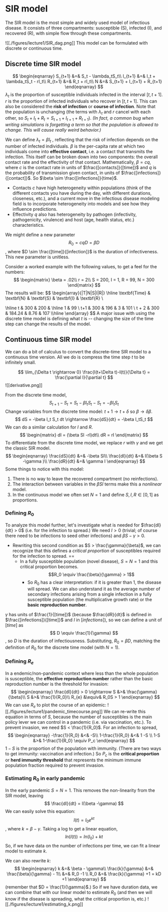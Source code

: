 # SIR model

The SIR model is the most simple and widely used model of infectious disease. It consists of three compartments: susceptible (S), infected (I), and recovered (R), with simple flow through these compartments. 

![[./figures/lecture1/SIR_dag.png]]
This model can be formulated with discrete or continuous time. 
## Discrete time SIR model
$$
\begin{eqnarray}
S_{t+1} &=& S_t - \lambda_tS_t\\
I_{t+1} &=& I_t + \lambda_tS_t - rI_t\\
R_{t+1} &=& R_t + rI_t\\
N &=& S_{t+1} + I_{t+1} + R_{t+1}
\end{eqnarray}
$$
$\lambda_t$ is the proportion of susceptible individuals infected in the interval $[t, t+1]$. $r$ is the proportion of infected individuals who recover in $[t, t+1]$. This can also be considered the **risk of infection** or **course of infection**. Note that the population is unchanging (the terms with $\lambda_t$ and $r$ cancel with each other, so $S_t + I_t + R_t = S_{t+1} + I_{t+1} + R_{t+1}$). *(In fact, a common bug when writing simulations is forgetting a term so that the population is allowed to change. This will cause really weird behavior.)* 

We can define $\lambda_t = \beta I_t$ , reflecting that the risk of infection depends on the number of infected individuals. $\beta$ is the per-capita rate at which two individuals come into **effective contact**, i.e. a contact that transmits the infection. This itself can be broken down into two components: the overall contact rate and the effectivity of that contact. Mathematically, $\beta = cq$, where $c$ is the contact rate in units of $\frac{[contacts]}{[time]}$ and $q$ is the probability of transmission given contact, in units of $\frac{[infections]}{[contact]}$. So $\beta \sim \frac{[infections]}{time}$. 
- Contacts $c$ have high heterogeneity within populations (think of the different contacts you have during the day, with different durations, closeness, etc.), and a current move in the infectious disease modeling field is to incorporate heterogeneity into models and see how they influence predictions. 
- Effectivity $q$ also has heterogeneity by pathogen (infectivity, pathogenicity, virulence) and host (age, health status, etc.) characteristics.

We might define a new parameter 
$$ R_0 = cqD = \beta D$$
	, where $D \sim \frac{[time]}{[infection]}$ is the duration of infectiveness. This new parameter is unitless. 

Consider a worked example with the following values, to get a feel for the numbers:
$$
\begin{matrix}
\beta = .02\\
r = 2\\
S = 200, I = 1, R = 99, N = 300
\end{matrix}
$$
The results will be: 
$$
\begin{array}{|T|N|S|I|R|} \hline \textbf{Time} & \textbf{N} & \textbf{S} & \textbf{I} & \textbf{R} \\ 

\hline t & 300 & 200 & \hline 1 & 99 \\ 
t+1 & 300 & 196 & 3 & 101 \\ 
t + 2 & 300 & 184.24 & 8.76 & 107 \\\hline 
\end{array}
$$
A major issue with using the discrete time model is defining what $t$ is -- changing the size of the time step can change the results of the model. 

## Continuous time SIR model
We can do a bit of calculus to convert the discrete-time SIR model to a continuous time version. All we do is compress the time step $t$ to be infinitely small. 

$$
	\lim_{\Delta t \rightarrow 0} \frac{I(t+\Delta t)-I(t)}{\Delta t} = \frac{\partial I}{\partial t}
$$
![[derivative.png]]


From the discrete time model,
$$
S_{t+1}-S_t = S_t - \beta I_tS_t - S_t = -\beta I_tS_t
$$
Change variables from the discrete time model: $t+1 \rightarrow t+ \delta$ so $\beta \rightarrow \delta \beta$. 
$$
dS = -\beta I_t S_t dt \rightarrow \frac{dS}{dt} = -\beta I_tS_t
$$
We can do  a similar calculation for $I$ and $R$.
$$
\begin{matrix}
dI = (\beta SI -rI)dt\\
dR = rI
\end{matrix}
$$
To differentiate from the discrete time model, we replace $r$ with $\gamma$ and we get the classic SIR model. 
$$
\begin{eqnarray}
\frac{dS}{dt} &=& -\beta SI\\
\frac{dI}{dt} &=& I(\beta S -\gamma )\\
\frac{dR}{dt} &=& \gamma I
\end{eqnarray}
$$
Some things to notice with this model:
1. There is no way to leave the recovered compartment (no reinfections).
2. The interaction between variables in the $\beta S I$ terms make this a *nonlinear* model. 
3. In the continuous model we often set $N =1$ and define $S, I, R \in [0, 1]$ as proportions. 

### Defining $R_0$
To analyze this model further, let's investigate what is needed for $\frac{dI}{dt} > 0$ (i.e. for the infection to spread.) We need  $I>0$ (trivial; of course there need to be infections to seed other infections) and $\beta S - \gamma > 0$.
- Rewriting this second condition as $S > \frac{\gamma}{\beta}$, we can recognize that this defines a *critical proportion* of susceptibles required for the infection to spread. ==
	- In a fully susceptible population (novel disease), $S = N =1$ and this critical proportion becomes.
$$R_0 \equiv \frac{\beta}{\gamma} > 1$$
		- So $R_0$ has a clear interpretation: if it is greater than 1, the disease will spread. We can also understand it as the average number of secondary infections arising from a single infection in a fully susceptible population (the multiplicative growth rate) or the **basic reproduction number**. 

$\gamma$ has units of $\frac{1}{[time]}$ (because $\frac{dR}{dt}$ is defined in $\frac{[infections]}{[time]}$ and $I$ in $[infections]$), so we can define a unit of $[time]$ as 
$$
	D \equiv \frac{1}{\gamma}
$$
, so $D$ is the duration of infectiousness. Substituting, $R_0 = \beta D$, matching the definition of $R_0$ for the discrete time model (with $N =1$). 

### Defining $R_{e}$
In a endemic/non-pandemic context where less than the whole population is susceptible, the **effective reproduction number** rather than the basic reproduction number is the threshold for invasion:
$$
\begin{eqnarray}
\frac{dI}{dt} > 0 \rightarrow S &>& \frac{\gamma}{\beta}\\
	S &>& \frac{1}{R_0}\\
	R_{e} &\equiv& R_0S > 1
\end{eqnarray}
$$
We can use $R_e$ to plot the course of an epidemic:
![[./figures/lecture1/pandemic_timecourse.png]]
We can re-write this equation in terms of $S$, because the number of susceptibles is the main policy lever we can control in a pandemic (i.e. via vaccination, etc.). To prevent invasion, we need $S < \frac{1}{R_0}$.
For an infection to spread, 
$$
\begin{eqnarray}
-\frac{1}{R_0} &<& -S\\
1-\frac{1}{R_0} &<& 1 -S \\
1-S &>& 1-\frac{1}{R_0} \equiv P_c
\end{eqnarray}
$$
$1-S$ is the proportion of the population with immunity. (There are two ways to get immunity: vaccination and infection.) So $P_c$ is the **critical proportion** or **herd immunity threshold** that represents the minimum immune population fraction required to prevent invasion. 

### Estimating $R_0$ in early pandemic
In the early pandemic $S = N = 1$. This removes the non-linearity from the SIR model, leaving 
$$
\frac{dI}{dt} = I(\beta -\gamma)
$$
We can easily solve this equation: 
$$
I(t) = I_0 e^{kt}
$$
, where $k = \beta - \gamma$. Taking a log to get a linear equation, 
$$
ln(I(t)) = ln(I_0) + kt
$$
So, if we have data on the number of infections per time, we can fit a linear model to estimate $k$. 

We can also rewrite $k$:
$$
\begin{eqnarray}
k &=& \beta - \gamma\\
\frac{k}{\gamma} &=& \frac{\beta}{\gamma} - 1\\
&=& R_0 -1 \\
R_0 &=& \frac{k}{\gamma} +1 = kD +1
\end{eqnarray}
$$
(remember that $D = \frac{1}{\gamma}$.) So if we have duration data, we can combine that with our linear model to estimate $R_0$ (and then we will know if the disease is spreading, what the critical proportion is, etc.)
![[./figures/lecture1/estimating_k.png]]